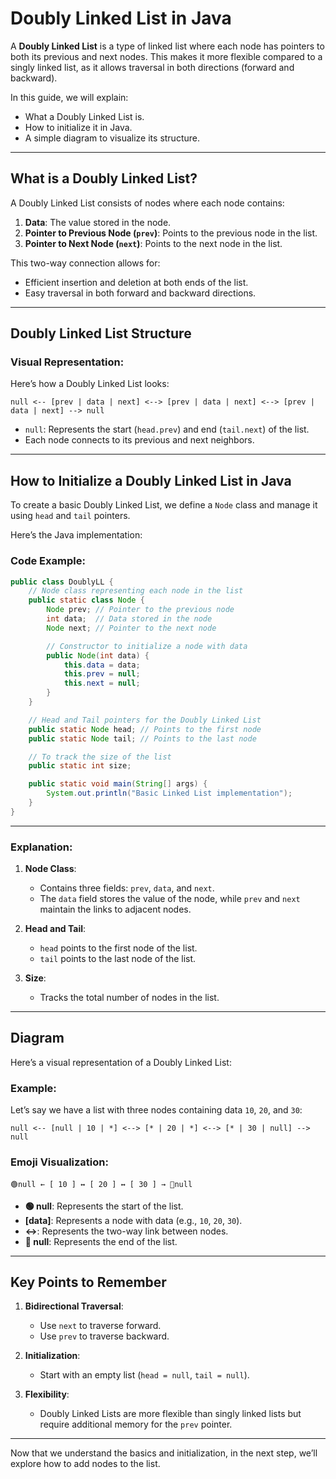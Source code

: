 # Doubly Linked List in Java

A **Doubly Linked List** is a type of linked list where each node has pointers to both its previous and next nodes. This makes it more flexible compared to a singly linked list, as it allows traversal in both directions (forward and backward). 

In this guide, we will explain:
- What a Doubly Linked List is.
- How to initialize it in Java.
- A simple diagram to visualize its structure.

---

## What is a Doubly Linked List? 

A Doubly Linked List consists of nodes where each node contains:
1. **Data**: The value stored in the node.
2. **Pointer to Previous Node (`prev`)**: Points to the previous node in the list.
3. **Pointer to Next Node (`next`)**: Points to the next node in the list.

This two-way connection allows for:
- Efficient insertion and deletion at both ends of the list.
- Easy traversal in both forward and backward directions.

---

## Doubly Linked List Structure
### Visual Representation:

Here’s how a Doubly Linked List looks:

```
null <-- [prev | data | next] <--> [prev | data | next] <--> [prev | data | next] --> null
```

- `null`: Represents the start (`head.prev`) and end (`tail.next`) of the list.
- Each node connects to its previous and next neighbors.

---

## How to Initialize a Doubly Linked List in Java

To create a basic Doubly Linked List, we define a `Node` class and manage it using `head` and `tail` pointers. 

Here’s the Java implementation:

### Code Example:
```java
public class DoublyLL {
    // Node class representing each node in the list
    public static class Node {
        Node prev; // Pointer to the previous node
        int data;  // Data stored in the node
        Node next; // Pointer to the next node

        // Constructor to initialize a node with data
        public Node(int data) {
            this.data = data;
            this.prev = null;
            this.next = null;
        }
    }

    // Head and Tail pointers for the Doubly Linked List
    public static Node head; // Points to the first node
    public static Node tail; // Points to the last node

    // To track the size of the list
    public static int size;

    public static void main(String[] args) {
        System.out.println("Basic Linked List implementation");
    }
}
```

---

### Explanation:

1. **Node Class**:
   - Contains three fields: `prev`, `data`, and `next`.
   - The `data` field stores the value of the node, while `prev` and `next` maintain the links to adjacent nodes.

2. **Head and Tail**:
   - `head` points to the first node of the list.
   - `tail` points to the last node of the list.

3. **Size**:
   - Tracks the total number of nodes in the list.

---

## Diagram
Here’s a visual representation of a Doubly Linked List:

### Example:
Let’s say we have a list with three nodes containing data `10`, `20`, and `30`:

```text
null <-- [null | 10 | *] <--> [* | 20 | *] <--> [* | 30 | null] --> null
```

### Emoji Visualization:
```text
🟢null ← [ 10 ] ↔ [ 20 ] ↔ [ 30 ] → 🔴null
```
- **🟢 null**: Represents the start of the list.
- **[data]**: Represents a node with data (e.g., `10`, `20`, `30`).
- **↔**: Represents the two-way link between nodes.
- **🔴 null**: Represents the end of the list.

---

## Key Points to Remember

1. **Bidirectional Traversal**:
   - Use `next` to traverse forward.
   - Use `prev` to traverse backward.

2. **Initialization**:
   - Start with an empty list (`head = null`, `tail = null`).

3. **Flexibility**:
   - Doubly Linked Lists are more flexible than singly linked lists but require additional memory for the `prev` pointer.

---

Now that we understand the basics and initialization, in the next step, we’ll explore how to add nodes to the list.

